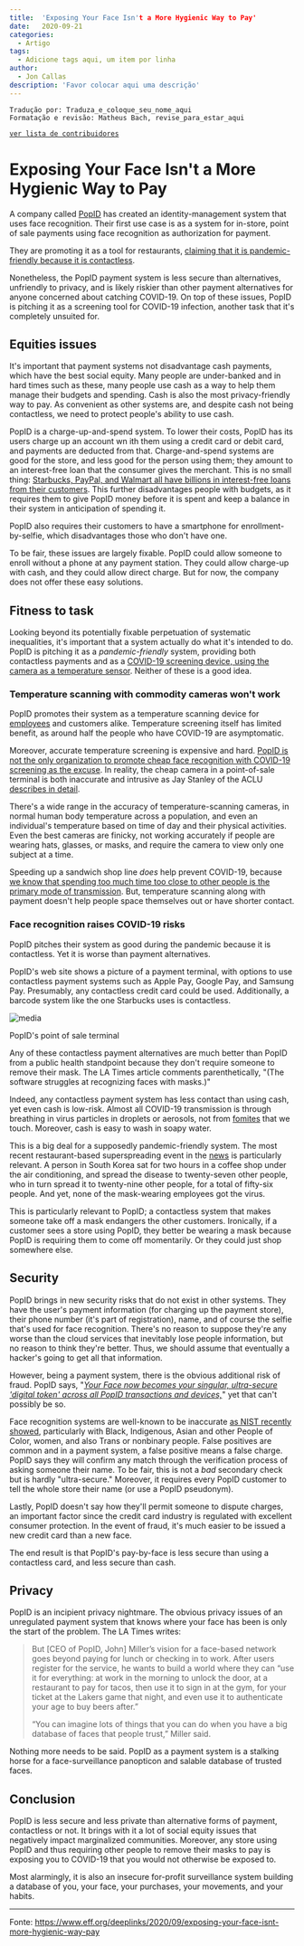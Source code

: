 ```yaml
---
title:  'Exposing Your Face Isn't a More Hygienic Way to Pay'
date:   2020-09-21
categories:
  - Artigo
tags:
  - Adicione tags aqui, um item por linha
author:
  - Jon Callas
description: 'Favor colocar aqui uma descrição'
---
```


```
Tradução por: Traduza_e_coloque_seu_nome_aqui
Formatação e revisão: Matheus Bach, revise_para_estar_aqui
```
[```ver lista de contribuidores```](/about/#contribuidores)

# Exposing Your Face Isn't a More Hygienic Way to Pay

A company called [PopID](https://www.popid.com) has created an identity-management system that uses face recognition. Their first use case is as a system for in-store, point of sale payments using face recognition as authorization for payment.

They are promoting it as a tool for restaurants, [claiming that it is pandemic-friendly because it is contactless](https://www.latimes.com/business/technology/story/2020-08-14/facial-recognition-payment-technology).

Nonetheless, the PopID payment system is less secure than alternatives, unfriendly to privacy, and is likely riskier than other payment alternatives for anyone concerned about catching COVID-19. On top of these issues, PopID is pitching it as a screening tool for COVID-19 infection, another task that it's completely unsuited for.

## Equities issues

It's important that payment systems not disadvantage cash payments, which have the best social equity. Many people are under-banked and in hard times such as these, many people use cash as a way to help them manage their budgets and spending. Cash is also the most privacy-friendly way to pay. As convenient as other systems are, and despite cash not being contactless, we need to protect people's ability to use cash.

PopID is a charge-up-and-spend system. To lower their costs, PopID has its users charge up an account wn ith them using a credit card or debit card, and payments are deducted from that. Charge-and-spend systems are good for the store, and less good for the person using them; they amount to an interest-free loan that the consumer gives the merchant. This is no small thing: [Starbucks, PayPal, and Walmart all have billions in interest-free loans from their customers](https://jpkoning.blogspot.com/2019/08/starbucks-monetary-superpower.html). This further disadvantages people with budgets, as it requires them to give PopID money before it is spent and keep a balance in their system in anticipation of spending it.

PopID also requires their customers to have a smartphone for enrollment-by-selfie, which disadvantages those who don't have one.

To be fair, these issues are largely fixable. PopID could allow someone to enroll without a phone at any payment station. They could allow charge-up with cash, and they could allow direct charge. But for now, the company does not offer these easy solutions.

## Fitness to task

Looking beyond its potentially fixable perpetuation of systematic inequalities, it's important that a system actually do what it's intended to do. PopID is pitching it as a _pandemic-friendly_ system, providing both contactless payments and as a [COVID-19 screening device, using the camera as a temperature sensor](https://www.nytimes.com/2020/05/11/technology/coronavirus-worker-testing-privacy.html). Neither of these is a good idea.

### Temperature scanning with commodity cameras won't work

PopID promotes their system as a temperature scanning device for [employees](https://www.nytimes.com/2020/05/11/technology/coronavirus-worker-testing-privacy.html) and customers alike. Temperature screening itself has limited benefit, as around half the people who have COVID-19 are asymptomatic.

Moreover, accurate temperature screening is expensive and hard. [PopID is not the only organization to promote cheap face recognition with COVID-19 screening as the excuse](https://www.eff.org/deeplinks/2020/04/thermal-imaging-cameras-are-still-dangerous-dragnet-surveillance-cameras). In reality, the cheap camera in a point-of-sale terminal is both inaccurate and intrusive as Jay Stanley of the ACLU [describes in detail](https://www.aclu.org/sites/default/files/field_document/aclu_white_paper_-_temperature_checks.pdf).

There's a wide range in the accuracy of temperature-scanning cameras, in normal human body temperature across a population, and even an individual's temperature based on time of day and their physical activities. Even the best cameras are finicky, not working accurately if people are wearing hats, glasses, or masks, and require the camera to view only one subject at a time.

Speeding up a sandwich shop line _does_ help prevent COVID-19, because [we know that spending too much time too close to other people is the primary mode of transmission](https://elemental.medium.com/the-most-likely-way-youll-get-infected-with-covid-19-30430384e5a5). But, temperature scanning along with payment doesn't help people space themselves out or have shorter contact.

### Face recognition raises COVID-19 risks

PopID pitches their system as good during the pandemic because it is contactless. Yet it is worse than payment alternatives.

PopID's web site shows a picture of a payment terminal, with options to use contactless payment systems such as Apple Pay, Google Pay, and Samsung Pay. Presumably, any contactless credit card could be used. Additionally, a barcode system like the one Starbucks uses is contactless.

![media](/files/2020/09/21/popid-terminal-228.png)

PopID's point of sale terminal

Any of these contactless payment alternatives are much better than PopID from a public health standpoint because they don't require someone to remove their mask. The LA Times article comments parenthetically, "(The software struggles at recognizing faces with masks.)"

Indeed, any contactless payment system has less contact than using cash, yet even cash is low-risk. Almost all COVID-19 transmission is through breathing in virus particles in droplets or aerosols, not from [fomites](https://en.wikipedia.org/wiki/Fomite) that we touch. Moreover, cash is easy to wash in soapy water.

This is a big deal for a supposedly pandemic-friendly system. The most recent restaurant-based superspreading event in the [news](https://www.bloomberg.com/news/articles/2020-08-25/this-starbucks-in-south-korea-became-a-beacon-for-mask-wearing) is particularly relevant. A person in South Korea sat for two hours in a coffee shop under the air conditioning, and spread the disease to twenty-seven other people, who in turn spread it to twenty-nine other people, for a total of fifty-six people. And yet, none of the mask-wearing employees got the virus.

This is particularly relevant to PopID; a contactless system that makes someone take off a mask endangers the other customers. Ironically, if a customer sees a store using PopID, they better be wearing a mask because PopID is requiring them to come off momentarily. Or they could just shop somewhere else.

## Security

PopID brings in new security risks that do not exist in other systems. They have the user's payment information (for charging up the payment store), their phone number (it's part of registration), name, and of course the selfie that's used for face recognition. There's no reason to suppose they're any worse than the cloud services that inevitably lose people information, but no reason to think they're better. Thus, we should assume that eventually a hacker's going to get all that information.

However, being a payment system, there is the obvious additional risk of fraud. PopID says, "[_Your Face now becomes your singular, ultra-secure 'digital token' across all PopID transactions and devices,_](https://www.popid.com/howitworks)" yet that can't possibly be so.

Face recognition systems are well-known to be inaccurate [as NIST recently showed](https://www.nist.gov/news-events/news/2019/12/nist-study-evaluates-effects-race-age-sex-face-recognition-software), particularly with Black, Indigenous, Asian and other People of Color, women, and also Trans or nonbinary people. False positives are common and in a payment system, a false positive means a false charge. PopID says they will confirm any match through the verification process of asking someone their name. To be fair, this is not a _bad_ secondary check but is hardly "ultra-secure." Moreover, it requires every PopID customer to tell the whole store their name (or use a PopID pseudonym).

Lastly, PopID doesn't say how they'll permit someone to dispute charges, an important factor since the credit card industry is regulated with excellent consumer protection. In the event of fraud, it's much easier to be issued a new credit card than a new face.

The end result is that PopID's pay-by-face is less secure than using a contactless card, and less secure than cash.

## Privacy

PopID is an incipient privacy nightmare. The obvious privacy issues of an unregulated payment system that knows where your face has been is only the start of the problem. The LA Times writes:

> But \[CEO of PopID, John\] Miller’s vision for a face-based network goes beyond paying for lunch or checking in to work. After users register for the service, he wants to build a world where they can “use it for everything: at work in the morning to unlock the door, at a restaurant to pay for tacos, then use it to sign in at the gym, for your ticket at the Lakers game that night, and even use it to authenticate your age to buy beers after.”
> 
> “You can imagine lots of things that you can do when you have a big database of faces that people trust,” Miller said.

Nothing more needs to be said. PopID as a payment system is a stalking horse for a face-surveillance panopticon and salable database of trusted faces.

## Conclusion

PopID is less secure and less private than alternative forms of payment, contactless or not. It brings with it a lot of social equity issues that negatively impact marginalized communities. Moreover, any store using PopID and thus requiring other people to remove their masks to pay is exposing you to COVID-19 that you would not otherwise be exposed to.

Most alarmingly, it is also an insecure for-profit surveillance system building a database of you, your face, your purchases, your movements, and your habits.

---
Fonte: https://www.eff.org/deeplinks/2020/09/exposing-your-face-isnt-more-hygienic-way-pay